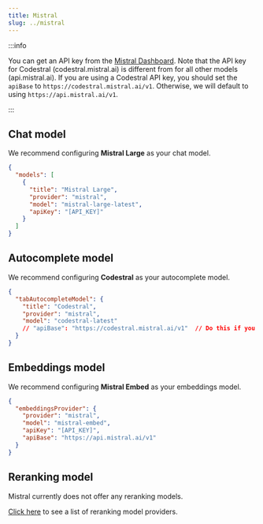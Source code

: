 ```yaml
---
title: Mistral
slug: ../mistral
---
```


:::info

You can get an API key from the [Mistral Dashboard](https://console.mistral.ai). Note that the API key for Codestral (codestral.mistral.ai) is different from for all other models (api.mistral.ai). If you are using a Codestral API key, you should set the `apiBase` to `https://codestral.mistral.ai/v1`. Otherwise, we will default to using `https://api.mistral.ai/v1`.

:::

## Chat model

We recommend configuring **Mistral Large** as your chat model.

```json title="config.json (Deprecated)"
{
  "models": [
    {
      "title": "Mistral Large",
      "provider": "mistral",
      "model": "mistral-large-latest",
      "apiKey": "[API_KEY]"
    }
  ]
}
```

## Autocomplete model

We recommend configuring **Codestral** as your autocomplete model.

```json title="config.json (Deprecated)"
{
  "tabAutocompleteModel": {
    "title": "Codestral",
    "provider": "mistral",
    "model": "codestral-latest"
    // "apiBase": "https://codestral.mistral.ai/v1"  // Do this if you are using a Codestral API key
  }
}
```

## Embeddings model

We recommend configuring **Mistral Embed** as your embeddings model.

```json title="config.json (Deprecated)"
{
  "embeddingsProvider": {
    "provider": "mistral",
    "model": "mistral-embed",
    "apiKey": "[API_KEY]",
    "apiBase": "https://api.mistral.ai/v1"
  }
}
```

## Reranking model

Mistral currently does not offer any reranking models.

[Click here](../../model-types/reranking.md) to see a list of reranking model providers.
